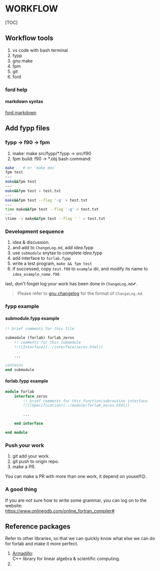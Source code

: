 # WORKFLOW
[TOC]

## Workflow tools
1. vs code with bash terminal
2. fypp
3. gnu make
4. fpm
5. git
6. ford

### ford help

#### markdown syntax

[ford markdown](https://daringfireball.net/projects/markdown/basics)

## Add fypp files

### fypp -> f90 -> fpm
1. make: make src/fypp/*.fypp -> src/f90
2. fpm build: f90 -> *.obj
bash command:
```bash
make    # or `make dev`
fpm test
---
make&&fpm test
---
make&&fpm test > test.txt
---
make&&fpm test --flag '-g' > test.txt
---
time make&&fpm test --flag '-g' > test.txt
---
\time -v make&&fpm test --flag ' ' > test.txt
```
### Development sequence
1. idea & discussion.
2. and add to `ChangeLog.md`, add _idea_.fypp
3. use `submodule` snytax to complete _idea_.fypp
4. add interface to `forlab.fypp`
5. write a test program, `make && fpm test`
6. if successed, copy `test.f90` to `example` dir, and modify its name to `idea_example_name.f90`.

last, don't forget log your work has been done in `ChangeLog.md`✔.  
> Please refer to [gnu changelog](https://www.gnu.org/prep/standards/html_node/Change-Logs.html) for the format of `ChangeLog.md`.

### fypp example
#### submodule.fypp example
```fortran
!! brief comments for this file

submodule (forlab) forlab_zeros
    !! comments for this submodule
    !!([Interface](../interface/zeros.html))

    ...

contains
end submodule

```
#### forlab.fypp example
```fortran
module forlab
    interface zeros
        !! brief comments for this function/subroutine interface
        !!([Specification](../module/forlab_zeros.html))

        ...

    end interface

end module

```


### Push your work
1. git add your work.
2. git push to origin repo.
3. make a PR.

You can make a PR with more than one work, it depend on youself😉.

### A good thing
If you are not sure how to write some grammar, you can log on to the website:  
https://www.onlinegdb.com/online_fortran_compiler#

## Reference packages
Refer to other libraries, so that we can quickly know what else we can do 
for forlab and make it more perfect.
1. [Armadillo](http://arma.sourceforge.net/docs.html):   
C++ library for linear algebra & scientific computing.
2. 
